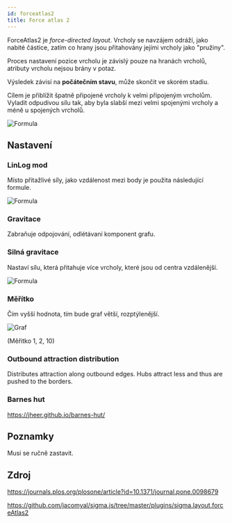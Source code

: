 ```yaml
---
id: forceatlas2
title: Force atlas 2
---
```


ForceAtlas2 je *force-directed* *layout*. Vrcholy se navzájem odráží, jako nabité částice, zatím co hrany jsou přitahovány jejími vrcholy jako "pružiny".

Proces nastavení pozice vrcholu je závislý pouze na hranách vrcholů, atributy vrcholu nejsou brány v potaz.

Výsledek závisí na **počátečním stavu**, může skončit ve skorém stadiu. 

Cílem je přiblížit špatně připojené vrcholy k velmi připojeným vrcholům. Vyladit odpudivou sílu tak, aby byla slabší mezi velmi spojenými vrcholy a méně u spojených vrcholů.

![Formula](https://journals.plos.org/plosone/article/file?type=thumbnail&id=info:doi/10.1371/journal.pone.0098679.e028)

## Nastavení

### LinLog mod

Místo přitažlivé síly, jako vzdálenost mezi body je použita následující formule.

![Formula](https://journals.plos.org/plosone/article/file?type=thumbnail&id=info:doi/10.1371/journal.pone.0098679.e030)

### Gravitace

Zabraňuje odpojování, odlétávaní komponent grafu.

<!-- ![Formula](https://journals.plos.org/plosone/article/file?type=thumbnail&id=info:doi/10.1371/journal.pone.0098679.e033) -->


### Silná gravitace

Nastaví sílu, která přitahuje více vrcholy, které jsou od centra vzdálenější.

![Formula](https://journals.plos.org/plosone/article/file?type=thumbnail&id=info:doi/10.1371/journal.pone.0098679.e036)

### Měřítko

Čím vyšší hodnota, tím bude graf větší, rozptýlenější.

![Graf](https://journals.plos.org/plosone/article/figure/image?size=large&id=info:doi/10.1371/journal.pone.0098679.g004)

(Měřítko 1, 2, 10)

### Outbound attraction distribution

Distributes attraction along outbound edges. Hubs attract less and thus are pushed to the borders.

### Barnes hut

https://jheer.github.io/barnes-hut/

## Poznamky

Musí se ručně zastavit.

## Zdroj

https://journals.plos.org/plosone/article?id=10.1371/journal.pone.0098679

https://github.com/jacomyal/sigma.js/tree/master/plugins/sigma.layout.forceAtlas2
